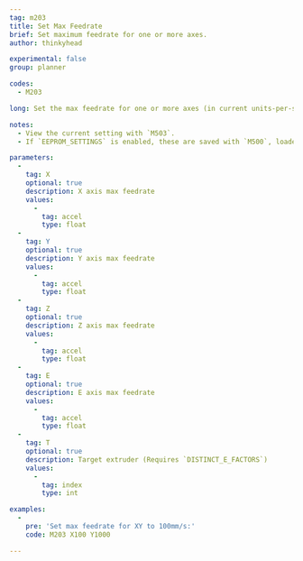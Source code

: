 ```yaml
---
tag: m203
title: Set Max Feedrate
brief: Set maximum feedrate for one or more axes.
author: thinkyhead

experimental: false
group: planner

codes:
  - M203

long: Set the max feedrate for one or more axes (in current units-per-second).

notes:
  - View the current setting with `M503`.
  - If `EEPROM_SETTINGS` is enabled, these are saved with `M500`, loaded with `M501`, and reset with `M502`.

parameters:
  -
    tag: X
    optional: true
    description: X axis max feedrate
    values:
      -
        tag: accel
        type: float
  -
    tag: Y
    optional: true
    description: Y axis max feedrate
    values:
      -
        tag: accel
        type: float
  -
    tag: Z
    optional: true
    description: Z axis max feedrate
    values:
      -
        tag: accel
        type: float
  -
    tag: E
    optional: true
    description: E axis max feedrate
    values:
      -
        tag: accel
        type: float
  -
    tag: T
    optional: true
    description: Target extruder (Requires `DISTINCT_E_FACTORS`)
    values:
      -
        tag: index
        type: int

examples:
  -
    pre: 'Set max feedrate for XY to 100mm/s:'
    code: M203 X100 Y1000

---
```


